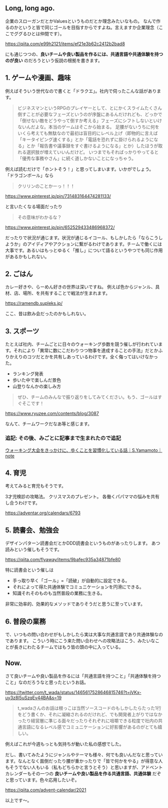 
## Long, long ago.

企業のスローガンだとかValuesというものだとか理念みたいなもの。
なんで作るのかというと皆で同じゴールを目指すからですよね。言えますか企業理念（ここでググるひとは仲間です）。

https://qiita.com/e99h2121/items/ef21e3b62c2412b2bad8

にも通じつつの、**良いチームや良い製品を作るには、共通言語や共通体験を持つのが良い** のだろうという仮説の根拠を書きます。


## 1. ゲームや漫画、趣味

例えばそういう世代なので書くと「ドラクエ」。社内で伺ったこんな話があります。

> ビジネスマンというRPGのプレイヤーとして、とにかくスライムたくさん倒すことが必要なフェーズというのが序盤にあるんだけれども、どっかで「倒せない敵をどうやって倒すか考える」フェーズにシフトしないといけないんだよな。本当のゲームはそこから始まる。
足腰がないうちに何をいくら考えても無駄なので最初は盲目的にレベル上げ（即物的に言えば「キータイピング速くする」とか「電話を恐れずに掛けられるようになる」とか「報告書や議事録をすぐ書けるようになる」とか）したほうが取れる選択肢が増えていいんだけど。
いつまでもそればっかりやってると「優秀な事務やさん」に続く道しかないことになっちゃう。

例えば読むだけで「ホントそう！」と思ってしまいます。いかがでしょう。
「ドラゴンボール」なら

> クリリンのことかーっ！！！

https://www.pinterest.jp/pin/731483164474281133/

と言いたくなる場面だったり

> その意味がわかるな？

https://www.pinterest.jp/pin/652529433486968372/

だったりで状況が通じます。状況が通じるイコール、もしかしたら「ならこうしようか」のアイディアやアクションに繋がるわけであります。チームで働くには大事です。あるいはもっとゆるく「推し」について語るというやつでも同じ作用があるかもしれない。

## 2. ごはん

カレー好きや、らーめん好きの世界は深いですね。
例えば色からジャンル、具材、店、場所、を共有することで戦法が生まれます。

https://ramendb.supleks.jp/

ここ、昔は飲み会だったのかもしれない。

## 3. スポーツ

たとえば社内、チームごとに日々のウォーキング歩数を競う催しが行われています。それにより「異常に数にこだわりつつ物事を達成することの手法」だとかふりかえりのコツだとかを共有しあっているわけです。全く侮ってはいけなかった。

- ランキング発表
- 歩いた中で楽しんだ景色
- 山登りなんかの楽しみ方

> ぜひ、チームのみんなで振り返りをしてみてください。もう、ゴールはすぐそこです！

https://www.ryuzee.com/contents/blog/3087

なんて、チームワークだなあ等と感じます。

### 追記: その後、みごとに記事まで生まれたので追記

[ウォーキング大会をきっかけに、歩くことを習慣化している話｜S.Yamamoto｜note](https://note.com/flyaway/n/n641c8a34adb7)



## 4. 育児

考えてみると育児もそうです。

3才児検診の攻略法。
クリスマスのプレゼント。
各働くパパママの悩みを共有し合うわけです。

https://adventar.org/calendars/6793


## 5. 読書会、勉強会

デザインパターン読書会だとかDDD読書会というものがあったりします。
あつ読みという催しもそうです。

https://qiita.com/flyaway/items/9bafec935a34871bfe80

特に読書会という催しは

- 手っ取り早く「ゴール」=「読破」が自動的に設定できる。
- それによって得た共通体験でコミュニケーションを円滑にできる。
- 知識それそのものも当然普段の業務に生きる。

非常に効率的、効果的なメソッドでありそうだと思うに至っています。


## 6. 普段の業務

で、いつもの問い合わせがもしかしたら実は大事な共通言語であり共通体験なのであります。
こういう時にこう来た問い合わせへの攻略法はこう、みたいなことが長きにわたるチームではもう皆の頭の中に入っている。


## Now.

さて良いチームや良い製品を作るには「共通言語を持つこと」「共通体験を持つこと」なのだろうなと思ったというお話。

https://twitter.com/t_wada/status/1465617528646815746?t=jVKx-uy3z8l5uSzqEv44BA&s=19

> t_wadaさんのお話は根っこは当然ソースコードのもしかしたらたった1行をどう書くか、それに凝縮されるのだけれど、でも開発者上がりではなかったり経営層に準じる面々だったりそれぞれに咀嚼できる粒度で社内の共通言語になるレベル感でコミュニケーションに好影響があるのがとても嬉しい。

例えばこれが今週もっとも気持ちが動いた私の感想でした。

だし、書いてみたようにジャンルやテーマも様々、何でも良いんだなと思っています。なんとなく面倒だったり腰が重かったりで「皆で何かをやる」が得意な人もそうでない人もいる（私もどちらかと言うとそう）と思いますが、アドベントカレンダーもその一つの **良いチームや良い製品を作る共通言語、共通体験** だぞと思っています。色々応用したいぞ。

https://qiita.com/advent-calendar/2021

以上です～。
